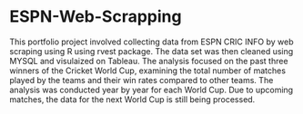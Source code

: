 # ESPN-Web-Scrapping
This portfolio project involved collecting data from ESPN CRIC INFO by web scraping using R using rvest package. The data set was then cleaned using MYSQL and visulaized on Tableau.
The analysis focused on the past three winners of the Cricket World Cup, examining the total number of matches played by the teams and their win rates compared to other teams. 
The analysis was conducted year by year for each World Cup. Due to upcoming matches, the data for the next World Cup is still being processed.
